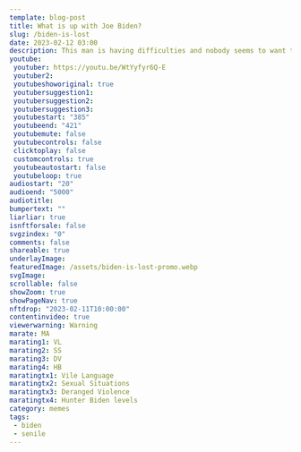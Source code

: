 ```yaml
---
template: blog-post
title: What is up with Joe Biden?
slug: /biden-is-lost
date: 2023-02-12 03:00
description: This man is having difficulties and nobody seems to want to admit that
youtube:
 youtuber: https://youtu.be/WtYyfyr6Q-E
 youtuber2: 
 youtubeshoworiginal: true
 youtubersuggestion1: 
 youtubersuggestion2: 
 youtubersuggestion3: 
 youtubestart: "385"
 youtubeend: "421"
 youtubemute: false
 youtubecontrols: false
 clicktoplay: false
 customcontrols: true
 youtubeautostart: false
 youtubeloop: true
audiostart: "20"
audioend: "5000"
audiotitle: 
bumpertext: ""
liarliar: true
isnftforsale: false
svgzindex: "0"
comments: false
shareable: true
underlayImage: 
featuredImage: /assets/biden-is-lost-promo.webp
svgImage: 
scrollable: false
showZoom: true
showPageNav: true
nftdrop: "2023-02-11T10:00:00"
contentinvideo: true
viewerwarning: Warning
marate: MA
marating1: VL
marating2: SS
marating3: DV
marating4: HB
maratingtx1: Vile Language
maratingtx2: Sexual Situations
maratingtx3: Deranged Violence
maratingtx4: Hunter Biden levels
category: memes
tags: 
 - biden
 - senile
---
```


<!-- <div class="contentinside" style="position:relative; z-index:0; min-width:50%; height:auto; margin-top:10%;  padding:1rem; font-size:clamp(1rem, 2.3vw, 3rem); left:0;, top:4vh; line-height:90%; text-shadow:0 2px 7px #000; background:rgba(0,0,0,0.8); border:0px solid yellow; text-align:center; width:100vw;">
TRAITOR
</div> -->

<div class="contentinside" style="height:85vh; overflow:hidden;">
<img class="" src="/assets/travolta-where.webp" width="100%" style="opacity:0;
animation: fadeIn 10s ease-out;
animation-delay: 6s;
animation-iteration-count:infinite;" />
</div>


<!-- <img class="" src="/assets/lakemouth.webp" width="100%" style=" z-index:-1; opacity:0;
animation: kariFilter 6s ease-in-out;
animation-delay: 4s;
animation-iteration-count:infinite;
" />


<!-- <div class="bubble bubble-bottom-left" style="position:absolute; width:; top:30%; left:20vw; display:flex; justify-content:center;backdrop-filter: blur(6px);
animation: bubbleBop 9s ease-in;
animation-delay: 6s;
animation-direction: forwards;
animation-iteration-count:1;
opacity:0;
"><span style="font-size:120%; font-weight:bold;"><span style="font-size:160%; font-weight:bold;"></span></div>


<div class="bubble bubble-bottom-right" style="position:absolute; width:50vw; top:50%; right:20vw; display:block; justify-content:center; font-size:110%;backdrop-filter: blur(6px);
animation: bubbleBop1 10s ease-in;
animation-delay:8s;
animation-direction: forwards;
animation-iteration-count:1;
opacity:0;
"><span style="font-weight:bold;"></span></div>
</div> -->

<style>



</style>


<div class="contentbody" style="text-align:left !important; margin-top:0;">




</div>